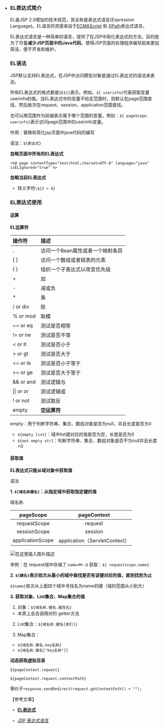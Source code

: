 - ### EL表达式简介

	 EL是JSP 2.0增加的技术规范，其全称是表达式语言(Expression Language)。EL语言的灵感来自于[ECMAScript](https://baike.sogou.com/lemma/ShowInnerLink.htm?lemmaId=47277627&ss_c=ssc.citiao.link) 和 [XPath](https://baike.baidu.com/item/XPath/5574064)表达式语言。

	EL表达式语言是一种简单的语言，提供了在JSP中简化表达式的方法，目的是为了尽量**减少JSP页面中的Java代码**，使得JSP页面的处理程序编写起来更加简洁，便于开发和维护。

	### EL语法

	JSP默认支持EL表达式，在JSP中访问模型对象是通过EL表达式的语法来表达。

	所有EL表达式的格式都是以`${}`表示。例如，`${ userinfo}`代表获取变量userinfo的值。当EL表达式中的变量不给定范围时，则默认在page范围查找，然后依次在request、session、application范围查找。

	

	也可以用范围作为前缀表示属于哪个范围的变量，例如：`${ pageScope. userinfo}`表示访问page范围中的userinfo变量。

	作用：替换和简化jsp页面中java代码的编写

	语法：`${表达式}`

	**忽略页面中所有的EL表达式**

	`<%@ page contentType="text/html;charset=UTF-8" language="java" isELIgnored="true" %>`

	**忽略当前EL表达式**

	- 转义字符`\${3 > 4}`

	

	### EL表达式使用

	#### 运算

	**EL运算符**

	| **操作符** | **描述**                         |
	| :--------- | :------------------------------- |
	| .          | 访问一个Bean属性或者一个映射条目 |
	| [ ]        | 访问一个数组或者链表的元素       |
	| ( )        | 组织一个子表达式以改变优先级     |
	| +          | 加                               |
	| -          | 减或负                           |
	| *          | 乘                               |
	| / or div   | 除                               |
	| % or mod   | 取模                             |
	| == or eq   | 测试是否相等                     |
	| != or ne   | 测试是否不等                     |
	| < or lt    | 测试是否小于                     |
	| > or gt    | 测试是否大于                     |
	| <= or le   | 测试是否小于等于                 |
	| >= or ge   | 测试是否大于等于                 |
	| && or and  | 测试逻辑与                       |
	| \|\| or or | 测试逻辑或                       |
	| ! or not   | 测试取反                         |
	| empty      | **空运算符**                     |

	empty：用于判断字符串、集合、数组对象是否为null，并且长度是否为0

	- `${empty list}`：域中list键对应的值是否为空，长度是否为0
	- `${not empty str}`：判断字符串、集合、数组对象是否不为null并且长度>0

	#### 获取值

	**EL表达式只能从域对象中获取值**

	语法

	**1. `${域名称键名}`：从指定域中获取指定键的值**

	域名称

	|    pageScope     |          pageContext          |
	| :--------------: | :---------------------------: |
	|   requestScope   |            request            |
	|   sessionScope   |            session            |
	| applicationScope | application（ServletContext） |

	

	![在这里插入图片描述](https://img-blog.csdnimg.cn/20200318110814159.png?x-oss-process=image/watermark,type_ZmFuZ3poZW5naGVpdGk,shadow_10,text_aHR0cHM6Ly9ibG9nLmNzZG4ubmV0L3dlaXhpbl80MzIzMjk1NQ==,size_16,color_FFFFFF,t_70)

	举例：在 request域中存储了 `name=Mr.Q` 获取：`${ requestscope.name}`

	

	**2. `${键名}`表示依次从最小的域中查找是否有该键对应的值，直到找到为止**

	`${name}`依次从上面四个域中寻找名为name的键（域的范围从小到大）

	

	**3. 获取对象、List集合、Map集合的值**

	1. 对象：`${域名称.键名.属性名}`

	- 本质上会去调用对的 getter方法

	2. List集合：`${域名称.键名[索引]}`

	3. Map集合：

	- `${域名称.键名.key名称}`
	- `${域名称.键名["key名称"]}`

	

	**动态获取虚拟目录**

	`${pageContext.request}`

	`${pageContext.request.contextPath}`

	等价于`response.sendRedirect(request.getContextPath() + "");`

	

	

	

	

	【参考文章】  

	- [**EL表达式**](https://baike.sogou.com/v71541536.htm?fromTitle=EL%E8%A1%A8%E8%BE%BE%E5%BC%8F)

	- [JSP 表达式语言](https://baike.sogou.com/v71541536.htm?fromTitle=EL%E8%A1%A8%E8%BE%BE%E5%BC%8F)